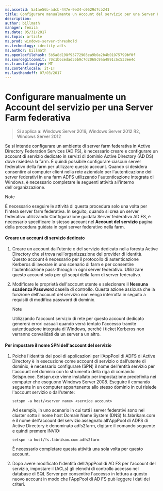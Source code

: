```yaml
---
ms.assetid: 5a1ae56b-adcb-447e-9e34-c0629d7cb241
title: Configurare manualmente un Account del servizio per una Server Farm federativa
description: 
author: billmath
manager: femila
ms.date: 05/31/2017
ms.topic: article
ms.prod: windows-server-threshold
ms.technology: identity-adfs
ms.author: billmath
ms.openlocfilehash: 5b5a8d198f93772903ea9b0a2b4b01075799bf0f
ms.sourcegitcommit: 70c1b6cedad55b9c7d2068c9aa4891c6c533ee4c
ms.translationtype: MT
ms.contentlocale: it-IT
ms.lasthandoff: 07/03/2017
---
```

# <a name="manually-configure-a-service-account-for-a-federation-server-farm"></a>Configurare manualmente un Account del servizio per una Server Farm federativa

>Si applica a: Windows Server 2016, Windows Server 2012 R2, Windows Server 2012

Se si intende configurare un ambiente di server farm federativa in Active Directory Federation Services \(AD FS\), è necessario creare e configurare un account di servizio dedicato in servizi di dominio Active Directory \(AD DS\) dove risiederà la farm. È quindi possibile configurare ciascun server federativo della farm per utilizzare questo account. Quando si desidera consentire ai computer client nella rete aziendale per l'autenticazione dei server federativi in una farm ADFS utilizzando l'autenticazione integrata di Windows, è necessario completare le seguenti attività all'interno dell'organizzazione.  
  
> [!NOTE]  
> È necessario eseguire le attività di questa procedura solo una volta per l'intera server farm federativa. In seguito, quando si crea un server federativo utilizzando Configurazione guidata Server federativo AD FS, è necessario specificare lo stesso account nel **Account del servizio** pagina della procedura guidata in ogni server federativo nella farm.  
  
#### <a name="create-a-dedicated-service-account"></a>Creare un account di servizio dedicato  
  
1.  Creare un account dall'utente o del servizio dedicato nella foresta Active Directory che si trova nell'organizzazione del provider di identità. Questo account è necessario per il protocollo di autenticazione Kerberos di lavorare in uno scenario di farm e per consentire l'autenticazione pass\-through in ogni server federativo. Utilizzare questo account solo per gli scopi della farm di server federativo.  
  
2.  Modificare le proprietà dell'account utente e selezionare il **Nessuna scadenza Password** casella di controllo. Questa azione assicura che la funzione dell'account del servizio non venga interrotta in seguito a requisiti di modifica password di dominio.  
  
    > [!NOTE]  
    > Utilizzando l'account servizio di rete per questo account dedicato genererà errori casuali quando verrà tentato l'accesso tramite autenticazione integrata di Windows, perché i ticket Kerberos non verranno convalidati da un server a un altro.  
  
#### <a name="to-set-the-spn-of-the-service-account"></a>Per impostare il nome SPN dell'account del servizio  
  
1.  Poiché l'identità del pool di applicazioni per l'AppPool di ADFS di Active Directory è in esecuzione come account di servizio o dall'utente di dominio, è necessario configurare \(SPN\) il nome dell'entità servizio per l'account nel dominio con lo strumento della riga di comando Setspn.exe. Setspn.exe viene installato per impostazione predefinita nei computer che eseguono Windows Server 2008. Eseguire il comando seguente in un computer appartenente allo stesso dominio in cui risiede l'account servizio o dall'utente:  
  
    ```  
    setspn -a host/<server name> <service account>  
    ```  
  
    Ad esempio, in uno scenario in cui tutti i server federativi sono nel cluster sotto il nome host Domain Name System \(DNS\) fs.fabrikam.com e il nome dell'account del servizio assegnato all'AppPool di ADFS di Active Directory è denominato adfs2farm, digitare il comando seguente e quindi premere INVIO:  
  
    ```  
    setspn -a host/fs.fabrikam.com adfs2farm  
    ```  
  
    È necessario completare questa attività una sola volta per questo account.  
  
2.  Dopo avere modificato l'identità dell'AppPool di AD FS per l'account del servizio, impostare il \(ACLs\) gli elenchi di controllo accesso nel database di SQL Server per consentire l'accesso in lettura a questo nuovo account in modo che l'AppPool di AD FS può leggere i dati dei criteri.  
  

